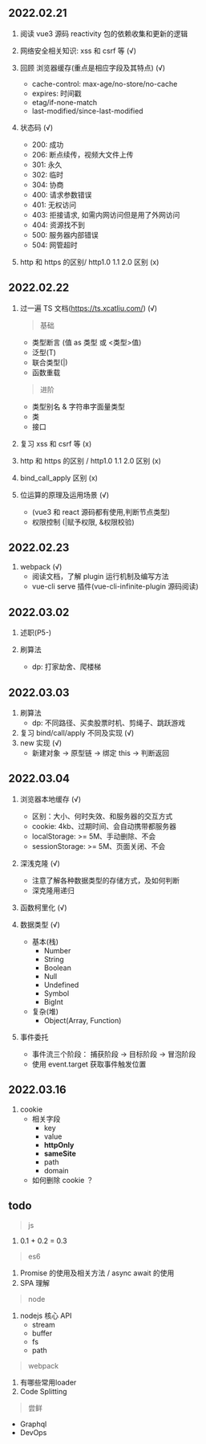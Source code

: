 ## 2022.02.21

1. 阅读 vue3 源码 reactivity 包的依赖收集和更新的逻辑

2. 网络安全相关知识: xss 和 csrf 等 (√)

3. 回顾 浏览器缓存(重点是相应字段及其特点) (√)

	- cache-control: max-age/no-store/no-cache
	- expires: 时间戳
	- etag/if-none-match
	- last-modified/since-last-modified

4. 状态码 (√)

	- 200: 成功
	- 206: 断点续传，视频大文件上传
	- 301: 永久
	- 302: 临时
	- 304: 协商
	- 400: 请求参数错误
	- 401: 无权访问
	- 403: 拒接请求, 如需内网访问但是用了外网访问
	- 404: 资源找不到
	- 500: 服务器内部错误
	- 504: 网管超时

5. http 和 https 的区别/ http1.0 1.1 2.0 区别 (x)

## 2022.02.22

1. 过一遍 TS 文档(https://ts.xcatliu.com/) (√)

	> 基础

	- 类型断言 (值 as 类型 或 <类型>值)
	- 泛型(T)
	- 联合类型(|)
	- 函数重载

	> 进阶

	- 类型别名 & 字符串字面量类型
	- 类
	- 接口

2. 复习 xss 和 csrf 等 (x)

3. http 和 https 的区别 / http1.0 1.1 2.0 区别 (x)

4. bind_call_apply 区别 (x)

5. 位运算的原理及运用场景 (√)
	- (vue3 和 react 源码都有使用,判断节点类型)
	- 权限控制 (|赋予权限, &权限校验)

## 2022.02.23

1. webpack (√)
	- 阅读文档，了解 plugin 运行机制及编写方法
	- vue-cli serve 插件(vue-cli-infinite-plugin 源码阅读)

## 2022.03.02

1. 述职(P5-)

2. 刷算法
	- dp: 打家劫舍、爬楼梯

## 2022.03.03

1. 刷算法
	- dp: 不同路径、买卖股票时机、剪绳子、跳跃游戏
2. 复习 bind/call/apply 不同及实现 (√)
3. new 实现 (√)
	- 新建对象 -> 原型链 -> 绑定 this -> 判断返回

## 2022.03.04

1. 浏览器本地缓存 (√)
	- 区别：大小、何时失效、和服务器的交互方式
	- cookie: 4kb、过期时间、会自动携带都服务器
	- localStorage: >= 5M、手动删除、不会
	- sessionStorage: >= 5M、页面关闭、不会
2. 深浅克隆 (√)
	- 注意了解各种数据类型的存储方式，及如何判断
	- 深克隆用递归
3. 函数柯里化 (√)

4. 数据类型 (√)
	- 基本(栈)
		- Number
		- String
		- Boolean
		- Null
		- Undefined
		- Symbol
		- BigInt
	- 复杂(堆)
		- Object(Array, Function)
5. 事件委托
	- 事件流三个阶段： 捕获阶段 -> 目标阶段 -> 冒泡阶段
	- 使用 event.target 获取事件触发位置

## 2022.03.16

1. cookie
	- 相关字段
		- key
		- value
		- **httpOnly**
		- **sameSite**
		- path
		- domain
	- 如何删除 cookie ？

## todo
> js	
1. 0.1 + 0.2 = 0.3

> es6	
1. Promise 的使用及相关方法 / async await 的使用
2. SPA 理解

> node	
1. nodejs 核心 API
	- stream
	- buffer
	- fs
	- path

> webpack	
1. 有哪些常用loader
2. Code Splitting

> 尝鲜
- Graphql
- DevOps
